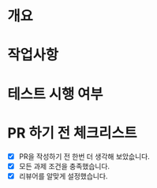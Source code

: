 # 개요
<!-- 이 Pull Request의 설명 또는 목적을 작성해주세요. -->


# 작업사항
<!-- 이 Pull Request에서 어떤 작업을 수행했나요? -->


# 테스트 시행 여부
<!-- 이 Pull Request를 위해 어떤 테스트를 진행했나요? -->


# PR 하기 전 체크리스트
- [x] PR을 작성하기 전 한번 더 생각해 보았슶니다.
- [x] 모든 과제 조건을 충족했습니다.
- [x] 리뷰어를 알맞게 설정했습니다.
